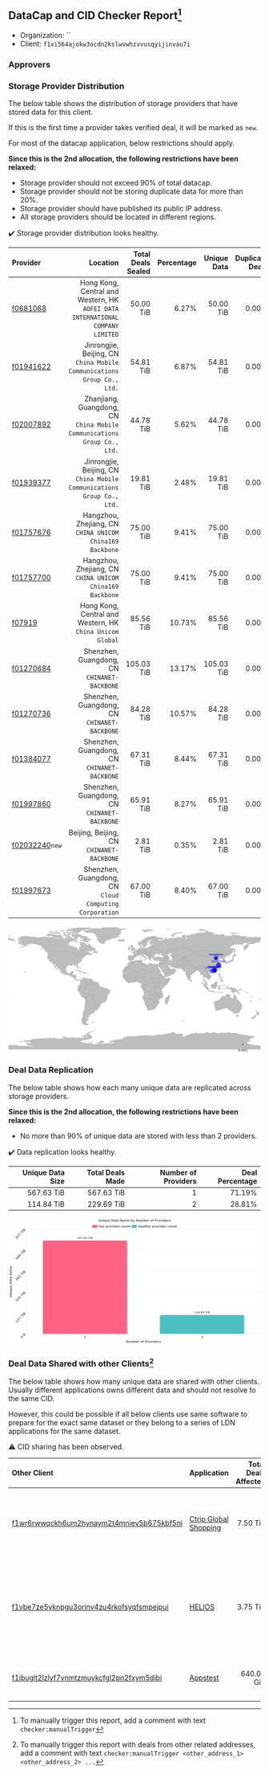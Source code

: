 ## DataCap and CID Checker Report[^1]
 - Organization: ``
 - Client: `f1xi564ajokw3ocdn2kslwvwhzvvusqyijinvau7i`
### Approvers


### Storage Provider Distribution
The below table shows the distribution of storage providers that have stored data for this client.

If this is the first time a provider takes verified deal, it will be marked as `new`.

For most of the datacap application, below restrictions should apply.

**Since this is the 2nd allocation, the following restrictions have been relaxed:**
 - Storage provider should not exceed 90% of total datacap.
 - Storage provider should not be storing duplicate data for more than 20%.
 - Storage provider should have published its public IP address.
 - All storage providers should be located in different regions.

✔️ Storage provider distribution looks healthy.

| Provider                                                    |                                                                          Location | Total Deals Sealed | Percentage | Unique Data | Duplicate Deals |
| :---------------------------------------------------------- | --------------------------------------------------------------------------------: | -----------------: | ---------: | ----------: | --------------: |
| [f0681068](https://filfox.info/en/address/f0681068)         | Hong Kong, Central and Western, HK<br/>`AOFEI DATA INTERNATIONAL COMPANY LIMITED` |          50.00 TiB |      6.27% |   50.00 TiB |           0.00% |
| [f01941622](https://filfox.info/en/address/f01941622)       |         Jinrongjie, Beijing, CN<br/>`China Mobile Communications Group Co., Ltd.` |          54.81 TiB |      6.87% |   54.81 TiB |           0.00% |
| [f02007892](https://filfox.info/en/address/f02007892)       |        Zhanjiang, Guangdong, CN<br/>`China Mobile Communications Group Co., Ltd.` |          44.78 TiB |      5.62% |   44.78 TiB |           0.00% |
| [f01939377](https://filfox.info/en/address/f01939377)       |         Jinrongjie, Beijing, CN<br/>`China Mobile Communications Group Co., Ltd.` |          19.81 TiB |      2.48% |   19.81 TiB |           0.00% |
| [f01757676](https://filfox.info/en/address/f01757676)       |                       Hangzhou, Zhejiang, CN<br/>`CHINA UNICOM China169 Backbone` |          75.00 TiB |      9.41% |   75.00 TiB |           0.00% |
| [f01757700](https://filfox.info/en/address/f01757700)       |                       Hangzhou, Zhejiang, CN<br/>`CHINA UNICOM China169 Backbone` |          75.00 TiB |      9.41% |   75.00 TiB |           0.00% |
| [f07919](https://filfox.info/en/address/f07919)             |                      Hong Kong, Central and Western, HK<br/>`China Unicom Global` |          85.56 TiB |     10.73% |   85.56 TiB |           0.00% |
| [f01270684](https://filfox.info/en/address/f01270684)       |                                   Shenzhen, Guangdong, CN<br/>`CHINANET-BACKBONE` |         105.03 TiB |     13.17% |  105.03 TiB |           0.00% |
| [f01270736](https://filfox.info/en/address/f01270736)       |                                   Shenzhen, Guangdong, CN<br/>`CHINANET-BACKBONE` |          84.28 TiB |     10.57% |   84.28 TiB |           0.00% |
| [f01384077](https://filfox.info/en/address/f01384077)       |                                   Shenzhen, Guangdong, CN<br/>`CHINANET-BACKBONE` |          67.31 TiB |      8.44% |   67.31 TiB |           0.00% |
| [f01997860](https://filfox.info/en/address/f01997860)       |                                   Shenzhen, Guangdong, CN<br/>`CHINANET-BACKBONE` |          65.91 TiB |      8.27% |   65.91 TiB |           0.00% |
| [f02032240](https://filfox.info/en/address/f02032240)`new`  |                                      Beijing, Beijing, CN<br/>`CHINANET-BACKBONE` |           2.81 TiB |      0.35% |    2.81 TiB |           0.00% |
| [f01997673](https://filfox.info/en/address/f01997673)       |                         Shenzhen, Guangdong, CN<br/>`Cloud Computing Corporation` |          67.00 TiB |      8.40% |   67.00 TiB |           0.00% |

<img src="https://raw.githubusercontent.com/data-preservation-programs/filplus-checker-assets/main/filecoin-project/filecoin-plus-large-datasets/issues/1062/1677827247226.png"/>

### Deal Data Replication
The below table shows how each many unique data are replicated across storage providers.


**Since this is the 2nd allocation, the following restrictions have been relaxed:**
- No more than 90% of unique data are stored with less than 2 providers.

✔️ Data replication looks healthy.

| Unique Data Size | Total Deals Made | Number of Providers | Deal Percentage |
| ---------------: | ---------------: | ------------------: | --------------: |
|       567.63 TiB |       567.63 TiB |                   1 |          71.19% |
|       114.84 TiB |       229.69 TiB |                   2 |          28.81% |

<img src="https://raw.githubusercontent.com/data-preservation-programs/filplus-checker-assets/main/filecoin-project/filecoin-plus-large-datasets/issues/1062/1677827248344.png"/>

### Deal Data Shared with other Clients[^3]
The below table shows how many unique data are shared with other clients.
Usually different applications owns different data and should not resolve to the same CID.

However, this could be possible if all below clients use same software to prepare for the exact same dataset or they belong to a series of LDN applications for the same dataset.

⚠️ CID sharing has been observed.

| Other Client                                                                                                          | Application                                                                                          | Total Deals Affected | Unique CIDs | Approvers                                                                                                                                                                                                          |
| :-------------------------------------------------------------------------------------------------------------------- | :--------------------------------------------------------------------------------------------------- | -------------------: | ----------: | :----------------------------------------------------------------------------------------------------------------------------------------------------------------------------------------------------------------- |
| [f1wr6rwwqckh6um2hynaym2t4mniev5b675kbf5ni](https://filfox.info/en/address/f1wr6rwwqckh6um2hynaym2t4mniev5b675kbf5ni) | [Ctrip Global Shopping](https://github.com/filecoin-project/filecoin-plus-large-datasets/issues/303) |             7.50 TiB |          12 | `2`Fenbushi-Filecoin<br/>`1`kernelogic<br/>`1`KodaRobotDog<br/>`2`MetaWaveInfo<br/>`2`rayshitou<br/>`2`swatchliu<br/>`1`UnionLabs2020<br/>`2`XnMatrixSV                                                            |
| [f1vbe7ze5yknpgu3orinv4zu4rkofsyqfsmpejpui](https://filfox.info/en/address/f1vbe7ze5yknpgu3orinv4zu4rkofsyqfsmpejpui) | [HELIOS](https://github.com/filecoin-project/filecoin-plus-large-datasets/issues/305)                |             3.75 TiB |           6 | `1`1475Notary<br/>`1`DarnellWashington<br/>`2`Fenbushi-Filecoin<br/>`1`KodaRobotDog<br/>`1`liyunzhi-666<br/>`1`MetaWaveInfo<br/>`3`rayshitou<br/>`1`Reiers<br/>`4`swatchliu<br/>`2`UnionLabs2020<br/>`1`XnMatrixSV |
| [f1ibuglt2lzlyf7vnmtzmuykcfgl2pn2fxym5dibi](https://filfox.info/en/address/f1ibuglt2lzlyf7vnmtzmuykcfgl2pn2fxym5dibi) | [Appstest](https://github.com/filecoin-project/filecoin-plus-large-datasets/issues/346)              |           640.00 GiB |           1 | `1`Fenbushi-Filecoin<br/>`4`MetaWaveInfo<br/>`1`stcouldlisa<br/>`3`swatchliu<br/>`3`UnionLabs2020                                                                                                                  |

[^1]: To manually trigger this report, add a comment with text `checker:manualTrigger`

[^2]: Deals from those addresses are combined into this report as they are specified with `checker:manualTrigger`

[^3]: To manually trigger this report with deals from other related addresses, add a comment with text `checker:manualTrigger <other_address_1> <other_address_2> ...`
